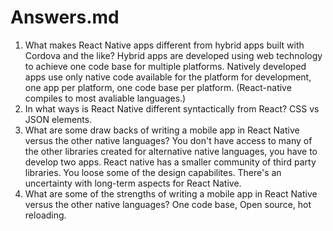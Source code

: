 # Answers.md

1. What makes React Native apps different from hybrid apps built with Cordova and the like?
  Hybrid apps are developed using web technology to achieve one code base for multiple platforms. Natively developed apps use only native code available for the platform for development, one app per platform, one code base per platform. (React-native compiles to most avaliable languages.)
1. In what ways is React Native different syntactically from React?
  CSS vs JSON elements.
1. What are some draw backs of writing a mobile app in React Native versus the other native languages?
  You don't have access to many of the other libraries created for alternative native languages, you have to develop two apps. React native has a smaller community of third party libraries. You loose some of the design capabilites. There's an uncertainty with long-term aspects for React Native.
1. What are some of the strengths of writing a mobile app in React Native versus the other native languages?
  One code base, Open source, hot reloading.